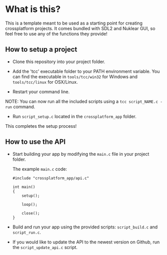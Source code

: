 # What is this?
 This is a template meant to be used as a starting point for creating crossplatform projects.
 It comes bundled with SDL2 and Nuklear GUI, so feel free to use any of the functions they provide!

## How to setup a project
- Clone this repository into your project folder.

- Add the 'tcc' executable folder to your PATH environment variable. You can find the executable in ```tools/tcc/win32``` for Windows and ```tools/tcc/linux``` for OSX/Linux.
- Restart your command line.

NOTE: You can now run all the included scripts using a ```tcc script_NAME.c -run``` command.

- Run ```script_setup.c``` located in the ```crossplatform_app``` folder.

This completes the setup process!

## How to use the API

- Start building your app by modifying the ```main.c``` file in your project folder.

    The example ```main.c``` code:
    ```
    #include "crossplatform_app/api.c"

    int main()
    {
        setup();

        loop();

        close();
    }
    ```
- Build and run your app using the provided scripts: ```script_build.c``` and ```script_run.c```.

- If you would like to update the API to the newest version on Github, run the ```script_update_api.c``` script.